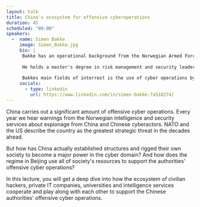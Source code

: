 ```yaml
---
layout: talk
title: China's ecosystem for offensive cyberoperations
duration: 45
scheduled: "09:00"
speakers: 
  -  name: Simen Bakke
     image: Simen_Bakke.jpg
     bio: |
      Bakke has an operational background from the Norwegian Armed Forces and the Norwegian Police, and has worked at a strategic level with preventive security and preparedness in the Norwegian Police and at the head office of the Norwegian Red Cross. 
      
      He holds a master's degree in risk management and security leadership from the University of Stavanger and has worked in the Norwegian Police's IT-unit for the past six years. 
      
      Bakkes main fields of interrest is the use of cyber operations by threat actors and foreign states to manipulate, spy, sabotage and influence our businesses and societies – and how we can protect ourselves against this harmful activity.
     socials:
       - type: linkedin
         url: https://www.linkedin.com/in/simen-bakke-7a518274/
---
```

China carries out a significant amount of offensive cyber operations. Every year we hear warnings from the Norwegian intelligence and security services about espionage from China and Chinese cyberactors. NATO and the US describe the country as the greatest strategic threat in the decades ahead.

But how has China actually established structures and rigged their own society to become a major power in the cyber domain? And how does the regime in Beijing use all of society's resources to support the authorities' offensive cyber operations?

In this lecture, you will get a deep dive into how the ecosystem of civilian hackers, private IT companies, universities and intelligence services cooperate and play along with each other to support the Chinese authorities' offensive cyber operations.